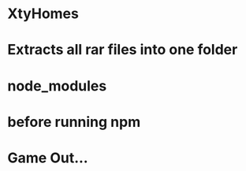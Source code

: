 # XtyHomes
# Extracts all rar files into one folder 
# node_modules
# before running npm
# Game Out...
